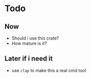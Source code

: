 
# Todo

## Now
  - Should i use this crate? 
  - How mature is it? <Star rating>

## Later if i need it
  - use `clap` to make this a real cmd tool